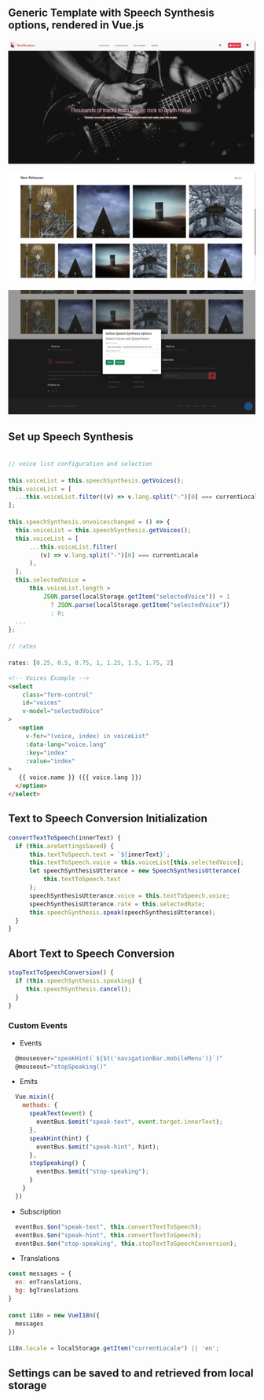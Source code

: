 ## Generic Template with Speech Synthesis options, rendered in Vue.js

![Navigation Bar and Masthead Header](https://github.com/plamenna-petrova/rockstodons-speech-synthesis/blob/main/src/assets/images/presentation/Screenshot%20(118).png?raw=true)

![Grid](https://github.com/plamenna-petrova/rockstodons-speech-synthesis/blob/main/src/assets/images/presentation/Screenshot%20(119).png?raw=true)

![Footer with Speech Synthesis Menu](https://github.com/plamenna-petrova/rockstodons-speech-synthesis/blob/main/src/assets/images/presentation/Screenshot%20(122).png)

## Set up Speech Synthesis 

```javascript

// voice list configuration and selection

this.voiceList = this.speechSynthesis.getVoices();
this.voiceList = [
  ...this.voiceList.filter((v) => v.lang.split("-")[0] === currentLocale),
];

this.speechSynthesis.onvoiceschanged = () => {
  this.voiceList = this.speechSynthesis.getVoices();
  this.voiceList = [
      ...this.voiceList.filter(
         (v) => v.lang.split("-")[0] === currentLocale
      ),
  ];
  this.selectedVoice =
      this.voiceList.length >
          JSON.parse(localStorage.getItem("selectedVoice")) + 1
            ? JSON.parse(localStorage.getItem("selectedVoice"))
            : 0;
  ...
};
 
// rates

rates: [0.25, 0.5, 0.75, 1, 1.25, 1.5, 1.75, 2]
````

```html
<!-- Voices Example -->
<select
    class="form-control"
    id="voices"
    v-model="selectedVoice"
>
   <option
     v-for="(voice, index) in voiceList"
     :data-lang="voice.lang"
     :key="index"
     :value="index"
>
   {{ voice.name }} ({{ voice.lang }})
  </option>
</select>
```

## Text to Speech Conversion Initialization

```javascript
convertTextToSpeech(innerText) {
  if (this.areSettingsSaved) {
      this.textToSpeech.text = `${innerText}`;
      this.textToSpeech.voice = this.voiceList[this.selectedVoice];
      let speechSynthesisUtterance = new SpeechSynthesisUtterance(
          this.textToSpeech.text
      );
      speechSynthesisUtterance.voice = this.textToSpeech.voice;
      speechSynthesisUtterance.rate = this.selectedRate;
      this.speechSynthesis.speak(speechSynthesisUtterance);
  }
}
```
## Abort Text to Speech Conversion

```javascript
stopTextToSpeechConversion() {
  if (this.speechSynthesis.speaking) {
     this.speechSynthesis.cancel();
  }
}
```
### Custom Events

- Events

```javascript
  @mouseover="speakHint(`${$t('navigationBar.mobileMenu')}`)"
  @mouseout="stopSpeaking()"
````
- Emits

```javascript
  Vue.mixin({
    methods: {
      speakText(event) {
        eventBus.$emit("speak-text", event.target.innerText);
      },
      speakHint(hint) {
        eventBus.$emit("speak-hint", hint);
      },
      stopSpeaking() {
        eventBus.$emit("stop-speaking");
      }
    }
  })
```
- Subscription
```javascript
  eventBus.$on("speak-text", this.convertTextToSpeech);
  eventBus.$on("speak-hint", this.convertTextToSpeech);
  eventBus.$on("stop-speaking", this.stopTextToSpeechConversion); 
```

- Translations
```javascript
const messages = {
  en: enTranslations,
  bg: bgTranslations
}

const i18n = new VueI18n({
  messages
})

i18n.locale = localStorage.getItem("currentLocale") || 'en';
```
## Settings can be saved to and retrieved from local storage

